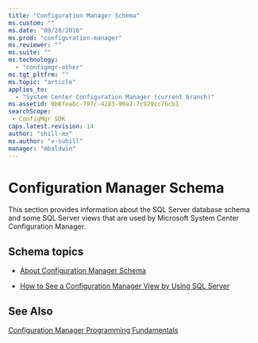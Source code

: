 ```yaml
---
title: "Configuration Manager Schema"
ms.custom: ""
ms.date: "09/20/2016"
ms.prod: "configuration-manager"
ms.reviewer: ""
ms.suite: ""
ms.technology:
  - "configmgr-other"
ms.tgt_pltfrm: ""
ms.topic: "article"
applies_to:
  - "System Center Configuration Manager (current branch)"
ms.assetid: 0b6feabc-797c-4283-90a2-7c929cc76cb1searchScope: - ConfigMgr SDK
caps.latest.revision: 14
author: "shill-ms"
ms.author: "v-suhill"
manager: "mbaldwin"
---
```

# Configuration Manager Schema
This section provides information about the SQL Server database schema and some SQL Server views that are used by Microsoft System Center Configuration Manager.  

## Schema topics  

-   [About Configuration Manager Schema](../../../develop/core/understand/about-configuration-manager-schema.md)  

-   [How to See a Configuration Manager View by Using SQL Server](../../../develop/core/understand/how-to-see-a-configuration-manager-view-by-using-sql-server.md)   

## See Also  
 [Configuration Manager Programming Fundamentals](../../../develop/core/understand/configuration-manager-programming-fundamentals.md)
